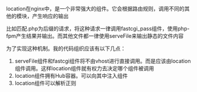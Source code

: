 location在nginx中，是一个非常强大的组件。它会根据路由规则，调用不同的其他的模块，产生响应的输出

比如匹配.php为后缀的请求，将这种请求一律调用fastcgi_pass组件，使用php-fpm产生结果并输出。而其他文件都一律使用serveFile来输出静态的文件内容

为了实现这种机制。我的代码组织应该有以下几点：

1. serveFile组件和fastcgi组件将不由vhost进行直接调用。而是应该由location组件调用。这样location组件就有权力去决定哪个组件被调用
2. location组件拥有Hub容器。可以向其中注入组件
3. location组件可以解析正则
